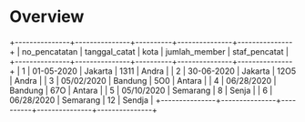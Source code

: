 # Overview 
+---------------+---------------+----------+---------------+---------------+
| no_pencatatan | tanggal_catat | kota     | jumlah_member | staf_pencatat |
+---------------+---------------+----------+---------------+---------------+
|             1 | 01-05-2020    | Jakarta  | 1311          | Andra         |
|             2 | 30-06-2020    | Jakarta  | 12O5          | Andra         |
|             3 | 05/02/2020    | Bandung  | 5O0           | Antara        |
|             4 | 06/28/2020    | Bandung  | 67O           | Antara        |
|             5 | 05/10/2020    | Semarang | 8             | Senja         |
|             6 | 06/28/2020    | Semarang | 12            | Sendja        |
+---------------+---------------+----------+---------------+---------------+
